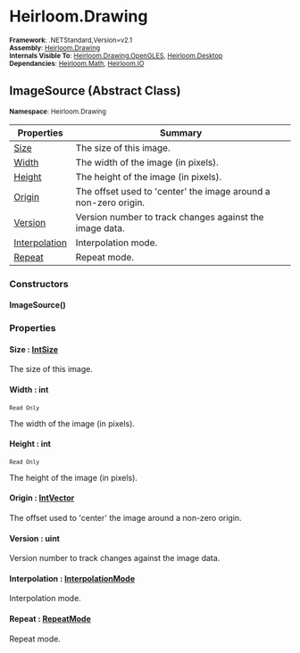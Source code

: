 # Heirloom.Drawing

<small>**Framework**: .NETStandard,Version=v2.1</small>  
<small>**Assembly**: [Heirloom.Drawing](../Heirloom.Drawing/Heirloom.Drawing.md)</small>  
<small>**Internals Visible To**: [Heirloom.Drawing.OpenGLES](../Heirloom.Drawing.OpenGLES/Heirloom.Drawing.OpenGLES.md), [Heirloom.Desktop](../Heirloom.Desktop/Heirloom.Desktop.md)</small>  
<small>**Dependancies**: [Heirloom.Math](../Heirloom.Math/Heirloom.Math.md), [Heirloom.IO](../Heirloom.IO/Heirloom.IO.md)</small>  

## ImageSource (Abstract Class)
<small>**Namespace**: Heirloom.Drawing</small>  

| Properties                    | Summary                                                         |
|-------------------------------|-----------------------------------------------------------------|
| [Size](#SIZ9C9392F9)          | The size of this image.                                         |
| [Width](#WID68924896)         | The width of the image (in pixels).                             |
| [Height](#HEIE098AAEB)        | The height of the image (in pixels).                            |
| [Origin](#ORI85E4C2C0)        | The offset used to 'center' the image around a non-zero origin. |
| [Version](#VERFB25B632)       | Version number to track changes against the image data.         |
| [Interpolation](#INT9DB69D30) | Interpolation mode.                                             |
| [Repeat](#REP237F223B)        | Repeat mode.                                                    |

### Constructors

#### ImageSource()

### Properties

#### <a name="SIZ9C9392F9"></a>Size : [IntSize](../Heirloom.Math/Heirloom.Math.IntSize.md)


The size of this image.

#### <a name="WID68924896"></a>Width : int

<small>`Read Only`</small>

The width of the image (in pixels).

#### <a name="HEIE098AAEB"></a>Height : int

<small>`Read Only`</small>

The height of the image (in pixels).

#### <a name="ORI85E4C2C0"></a>Origin : [IntVector](../Heirloom.Math/Heirloom.Math.IntVector.md)


The offset used to 'center' the image around a non-zero origin.

#### <a name="VERFB25B632"></a>Version : uint


Version number to track changes against the image data.

#### <a name="INT9DB69D30"></a>Interpolation : [InterpolationMode](Heirloom.Drawing.InterpolationMode.md)


Interpolation mode.

#### <a name="REP237F223B"></a>Repeat : [RepeatMode](Heirloom.Drawing.RepeatMode.md)


Repeat mode.

